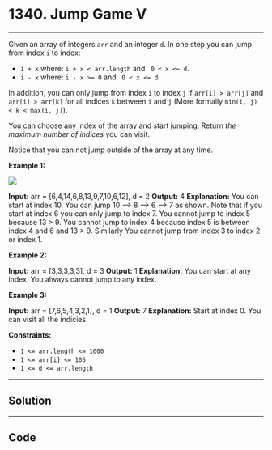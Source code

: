 # 1340. Jump Game V

---

Given an array of integers `arr` and an integer `d`. In one step you can jump from index `i` to index:

  * `i + x` where: `i + x < arr.length` and ` 0 < x <= d`.
  * `i - x` where: `i - x >= 0` and ` 0 < x <= d`.



In addition, you can only jump from index `i` to index `j` if `arr[i] > arr[j]` and `arr[i] > arr[k]` for all indices `k` between `i` and `j` (More formally `min(i, j) < k < max(i, j)`).

You can choose any index of the array and start jumping. Return _the maximum number of indices_  you can visit.

Notice that you can not jump outside of the array at any time.

 

**Example 1:**

![](https://assets.leetcode.com/uploads/2020/01/23/meta-chart.jpeg)


**Input:** arr = [6,4,14,6,8,13,9,7,10,6,12], d = 2
**Output:** 4
**Explanation:** You can start at index 10. You can jump 10 --> 8 --> 6 --> 7 as shown.
Note that if you start at index 6 you can only jump to index 7. You cannot jump to index 5 because 13 > 9. You cannot jump to index 4 because index 5 is between index 4 and 6 and 13 > 9.
Similarly You cannot jump from index 3 to index 2 or index 1.


**Example 2:**


**Input:** arr = [3,3,3,3,3], d = 3
**Output:** 1
**Explanation:** You can start at any index. You always cannot jump to any index.


**Example 3:**


**Input:** arr = [7,6,5,4,3,2,1], d = 1
**Output:** 7
**Explanation:** Start at index 0. You can visit all the indicies. 


 

**Constraints:**

  * `1 <= arr.length <= 1000`
  * `1 <= arr[i] <= 105`
  * `1 <= d <= arr.length`

---

## Solution



---

## Code
```python


```